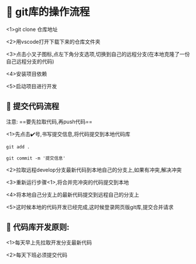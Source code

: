# :green_book: git库的操作流程

<1>git clone 仓库地址

<2>用vscode打开下载下来的仓库文件夹

<3>点击小叉子图标,点左下角分支选项,切换到自己的远程分支(在本地克隆了一份自己远程分支的代码)

<4>安装项目依赖

<5>启动项目进行开发



## :paperclip: 提交代码流程

注意:  ==要先拉取代码,再push代码==

<1>先点击✔️号,书写提交信息,将代码提交到本地代码库 

```
git add .

git commit -m '提交信息'
```
<2>拉取远程develop分支最新代码到本地自己的分支上,如果有冲突,解决冲突

<3>重新运行步骤<1>,将合并完冲突的代码提交到本地

<4>将本地自己分支上的最新代码提交到远程自己的分支上

<5>这时候本地的代码开发已经完成,这时候登录网页版git库,提交合并请求

## :paperclip: 代码库开发原则:

<1>每天早上先拉取开发分支最新代码

<2>每天下班必须提交代码